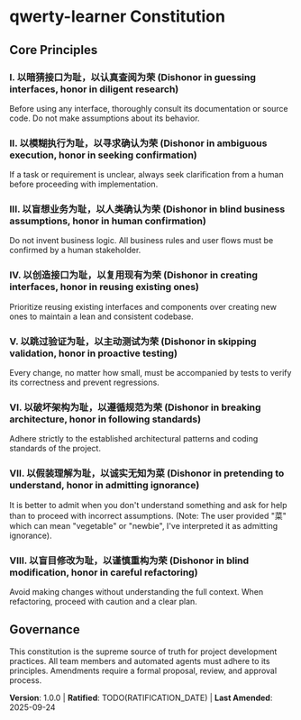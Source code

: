 <!--
Sync Impact Report:
- Version change: None -> 1.0.0
- Added sections: Core Principles
- Removed sections: None
- Templates requiring updates:
  - ✅ .specify/templates/plan-template.md
  - ✅ .specify/templates/spec-template.md
  - ✅ .specify/templates/tasks-template.md
- Follow-up TODOs:
  - TODO(RATIFICATION_DATE): Set the initial ratification date.
-->

# qwerty-learner Constitution

## Core Principles

### I. 以暗猜接口为耻，以认真查阅为荣 (Dishonor in guessing interfaces, honor in diligent research)
Before using any interface, thoroughly consult its documentation or source code. Do not make assumptions about its behavior.

### II. 以模糊执行为耻，以寻求确认为荣 (Dishonor in ambiguous execution, honor in seeking confirmation)
If a task or requirement is unclear, always seek clarification from a human before proceeding with implementation.

### III. 以盲想业务为耻，以人类确认为荣 (Dishonor in blind business assumptions, honor in human confirmation)
Do not invent business logic. All business rules and user flows must be confirmed by a human stakeholder.

### IV. 以创造接口为耻，以复用现有为荣 (Dishonor in creating interfaces, honor in reusing existing ones)
Prioritize reusing existing interfaces and components over creating new ones to maintain a lean and consistent codebase.

### V. 以跳过验证为耻，以主动测试为荣 (Dishonor in skipping validation, honor in proactive testing)
Every change, no matter how small, must be accompanied by tests to verify its correctness and prevent regressions.

### VI. 以破坏架构为耻，以遵循规范为荣 (Dishonor in breaking architecture, honor in following standards)
Adhere strictly to the established architectural patterns and coding standards of the project.

### VII. 以假装理解为耻，以诚实无知为菜 (Dishonor in pretending to understand, honor in admitting ignorance)
It is better to admit when you don't understand something and ask for help than to proceed with incorrect assumptions. (Note: The user provided "菜" which can mean "vegetable" or "newbie", I've interpreted it as admitting ignorance).

### VIII. 以盲目修改为耻，以谨慎重构为荣 (Dishonor in blind modification, honor in careful refactoring)
Avoid making changes without understanding the full context. When refactoring, proceed with caution and a clear plan.

## Governance

This constitution is the supreme source of truth for project development practices. All team members and automated agents must adhere to its principles. Amendments require a formal proposal, review, and approval process.

**Version**: 1.0.0 | **Ratified**: TODO(RATIFICATION_DATE) | **Last Amended**: 2025-09-24

